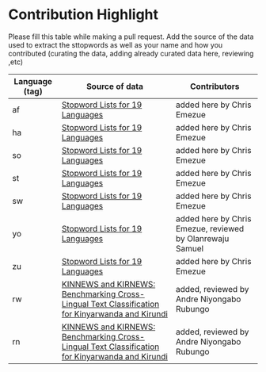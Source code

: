 # Contribution Highlight

Please fill this table while making a pull request. Add the source of the data used to extract the sttopwords as well as your name and how you contributed (curating the data, adding already curated data here, reviewing ,etc)

| Language (tag) | Source of data | Contributors |
| ------ | ---------- | ---------- |
| af |  [Stopword Lists for 19 Languages](https://www.kaggle.com/rtatman/stopword-lists-for-19-languages)| added here by Chris Emezue |
| ha |  [Stopword Lists for 19 Languages](https://www.kaggle.com/rtatman/stopword-lists-for-19-languages)| added here by Chris Emezue |
| so | [Stopword Lists for 19 Languages](https://www.kaggle.com/rtatman/stopword-lists-for-19-languages)| added here by Chris Emezue |
| st | [Stopword Lists for 19 Languages](https://www.kaggle.com/rtatman/stopword-lists-for-19-languages)| added here by Chris Emezue |
| sw |  [Stopword Lists for 19 Languages](https://www.kaggle.com/rtatman/stopword-lists-for-19-languages)| added here by Chris Emezue |
| yo | [Stopword Lists for 19 Languages](https://www.kaggle.com/rtatman/stopword-lists-for-19-languages)| added here by Chris Emezue, reviewed by Olanrewaju Samuel   |
| zu | [Stopword Lists for 19 Languages](https://www.kaggle.com/rtatman/stopword-lists-for-19-languages)| added here by Chris Emezue |
| rw | [KINNEWS and KIRNEWS: Benchmarking Cross-Lingual Text Classification for Kinyarwanda and Kirundi](https://aclanthology.org/2020.coling-main.480/)| added, reviewed by Andre Niyongabo Rubungo|
| rn | [KINNEWS and KIRNEWS: Benchmarking Cross-Lingual Text Classification for Kinyarwanda and Kirundi](https://aclanthology.org/2020.coling-main.480/)| added, reviewed by Andre Niyongabo Rubungo |